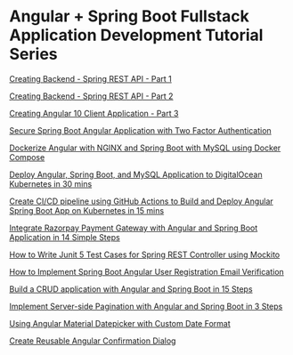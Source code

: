 # Angular + Spring Boot Fullstack Application Development Tutorial Series

[Creating Backend - Spring REST API - Part 1](https://www.javachinna.com/spring-boot-angular-two-factor-authentication/)

[Creating Backend - Spring REST API - Part 2](https://www.javachinna.com/spring-boot-angular-10-user-registration-oauth2-social-login-part-2/)

[Creating Angular 10 Client Application - Part 3](https://www.javachinna.com/spring-boot-angular-10-user-registration-oauth2-social-login-part-3/)

[Secure Spring Boot Angular Application with Two Factor Authentication](https://www.javachinna.com/spring-boot-angular-two-factor-authentication/)

[Dockerize Angular with NGINX and Spring Boot with MySQL using Docker Compose](https://www.javachinna.com/angular-nginx-spring-boot-mysql-docker-compose/)

[Deploy Angular, Spring Boot, and MySQL Application to DigitalOcean Kubernetes in 30 mins](https://www.javachinna.com/deploy-angular-spring-boot-mysql-digitalocean-kubernetes/)

[Create CI/CD pipeline using GitHub Actions to Build and Deploy Angular Spring Boot App on Kubernetes in 15 mins
](https://www.javachinna.com/spring-boot-angular-ci-cd-pipeline-github-actions-kubernetes/)

[Integrate Razorpay Payment Gateway with Angular and Spring Boot Application in 14 Simple Steps
](https://www.javachinna.com/integrate-razorpay-payment-gateway-angular-spring-boot-mysql/)

[How to Write Junit 5 Test Cases for Spring REST Controller using Mockito](https://www.javachinna.com/spring-boot-rest-controller-junit-tests-mockito/)

[How to Implement Spring Boot Angular User Registration Email Verification
](https://www.javachinna.com/spring-boot-angular-user-registration-email-verification/)

[Build a CRUD application with Angular and Spring Boot in 15 Steps
](https://www.javachinna.com/angular-spring-boot-crud-app/)

[Implement Server-side Pagination with Angular and Spring Boot in 3 Steps
](https://www.javachinna.com/angular-spring-boot-server-side-pagination/)

[Using Angular Material Datepicker with Custom Date Format
](https://www.javachinna.com/spring-boot-angular-material-datepicker-custom-date-format/)

[Create Reusable Angular Confirmation Dialog](https://www.javachinna.com/angular-confirmation-dialog/)

